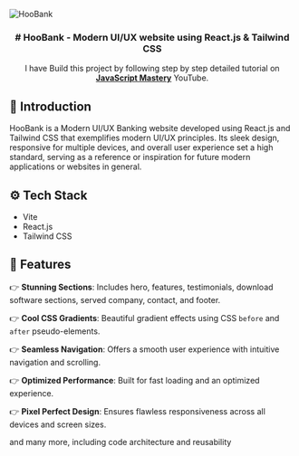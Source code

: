 

![HooBank](https://i.ibb.co/BK1Hn0x/Screenshot-2022-08-08-at-4-05-48-PM.png)

<h3 align="center"># HooBank - Modern UI/UX website using React.js & Tailwind CSS</h3>

   <div align="center">
     I have Build this project by following step by step detailed tutorial on <a href="https://www.youtube.com/@javascriptmastery/videos" target="_blank"><b>JavaScript Mastery</b></a> YouTube.
    </div>

## <a name="introduction">🤖 Introduction</a>

HooBank is a Modern UI/UX Banking website developed using React.js and Tailwind CSS that exemplifies modern UI/UX principles.
Its sleek design, responsive for multiple devices, and overall user experience set a high standard, serving as a reference or
inspiration for future modern applications or websites in general.


## <a name="tech-stack">⚙️ Tech Stack</a>

- Vite
- React.js
- Tailwind CSS

## <a name="features">🔋 Features</a>

👉 **Stunning Sections**: Includes hero, features, testimonials, download software
sections, served company, contact, and footer.

👉 **Cool CSS Gradients**: Beautiful gradient effects using CSS `before` and `after` pseudo-elements.

👉 **Seamless Navigation**: Offers a smooth user experience with intuitive navigation and scrolling.

👉 **Optimized Performance**: Built for fast loading and an optimized experience.

👉 **Pixel Perfect Design**: Ensures flawless responsiveness across all devices and screen sizes.

and many more, including code architecture and reusability
